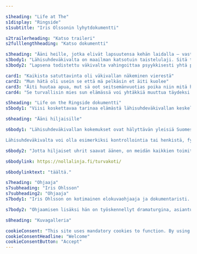 ```yaml
---

s1heading: "Life at The"
s1display: "Ringside"
s1subtitle: "Iris Olssonin lyhytdokumentti"

s2trailerheading: "Katso traileri"
s2fulllengthheading: "Katso dokumentti"

s3heading: "Ääni heille, jotka elivät lapsuutensa kehän laidalla – vasten tahtoaan"
s3body1: "Lähisuhdeväkivalta on maailman katsotuin taistelulaji. Sitä todistaa vuosittain yli 800 miljoonaa ihmistä. "
s3body2: "Lapsena todistettu väkivalta vahingoittaa psyykkisesti yhtä paljon kuin lapseen kohdistettu väkivalta."

card1: "Kaikista satuttavinta oli väkivallan näkeminen vierestä"
card2: "Mun hätä oli usein se että mä pelkäsin et äiti kuolee"
card3: "Äiti huutaa apua, mut sä oot seitsemänvuotias poika niin mitä helvettiä sä voit tehdä?"
card4: "Se turvallisin mies sun elämässä voi yhtäkkiä muuttua täydeksi hirviöksi"

s5heading: "Life on the Ringside dokumentti"
s5body1: "Viisi koskettavaa tarinaa elämästä lähisuhdeväkivallan keskellä. Dokumentin päähenkilöt kertovat rikkinäisistä kodeistaan, joissa väkivallan näkeminen oli normaalia. He pohtivat, kuinka heidän kokemuksensa ovat muokanneet heitä ihmisinä, ja kuinka he ovat käsitelleet syviä henkisiä haavojaan. Sillä vain tunnistamalla traumat sekä kohtaamalla muistot, on mahollista jättää kehän laidalla vietetty menneisyys taakse."

s6heading: "Ääni hiljaisille"

s6body1: "Lähisuhdeväkivallan kokemukset ovat hälyttävän yleisiä Suomessa. Parisuhteessa joka kolmas nainen ja joka kuudes mies on kokenut väkivaltaa. Parisuhteissa tapahtuvalle väkivallalle altistuvat usein myös perheen lapset. 

Lähisuhdeväkivalta voi olla esimerkiksi kontrollointia tai henkistä, fyysistä, digitaalista tai taloudellista väkivaltaa. Väkivaltaa voi käyttää, sitä voi kokea tai sille voi altistua sukupuolesta tai perhetilanteesta riippumatta. "

s6body2: "Jotta hiljaiset uhrit saavat äänen, on meidän kaikkien toimittava.  Jos sinä tai läheisesi altistutte lähisuhdeväkivallalle, apua on tarjolla. Nollalinjan auttava puhelin päivystää 24/7 numerossa 080 005 005. Turvakodit löydät 24/7"

s6bodylink: https://nollalinja.fi/turvakoti/

s6bodylinktext: "täältä."

s7heading: "Ohjaaja"
s7subheading: "Iris Ohlsson"
s7subheading2: "Ohjaaja"
s7body1: "Iris Ohlsson on kotimainen elokuvaohjaaja ja dokumentaristi. Hän on ohjannut kansainvälisesti palkittuja elokuvia ja mainoksia eri alustoille sekä kotimaisen yleisön suosion saavuttaneita TV-sarjoja. "

s7body2: "Ohjaamisen lisäksi hän on työskennellyt dramaturgina, asiantuntijana Suomen elokuvasäätiössä sekä DocPoint elokuvajuhlien taiteellisena johtajana. Olsson haluaa kertoa tarinoita, jotka kuvaavat ihmisissä olevaa sisäisestä voimaa ja kauneutta."

s8heading: "Kuvagalleria"

cookieConsent: "This site uses mandatory cookies to function. By using the site you consent to these cookies."
cookieConsentHeadline: "Welcome"
cookieConsentButton: "Accept"
---
```

